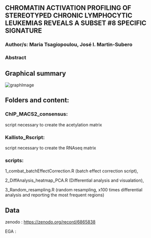 ## CHROMATIN ACTIVATION PROFILING OF STEREOTYPED CHRONIC LYMPHOCYTIC LEUKEMIAS REVEALS A SUBSET #8 SPECIFIC SIGNATURE

### Author/s: Maria Tsagiopoulou, José I. Martin-Subero

### Abstract


## Graphical summary
![graphImage](https://user-images.githubusercontent.com/19466299/179958319-6a34d3c4-536c-41bf-8fc0-1d1184d33220.png)


## Folders and content:
### ChIP_MACS2_consensus: 

script necessary to create the acetylation matrix

### Kallisto_Rscript: 

script necessary to create the RNAseq matrix

### scripts:

1_combat_batchEffectCorrection.R (batch effect correction script), 

2_DiffAnalysis_heatmap_PCA.R (Differential analysis and visualation), 

3_Random_resampling.R (random resampling, x100 times differential analysis and reporting the most frequent regions)

## Data
zenodo : https://zenodo.org/record/6865838 

EGA :
